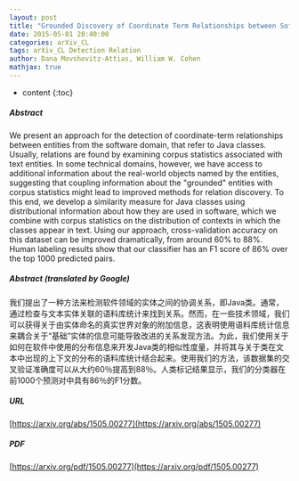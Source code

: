 ```yaml
---
layout: post
title: "Grounded Discovery of Coordinate Term Relationships between Software Entities"
date: 2015-05-01 20:40:00
categories: arXiv_CL
tags: arXiv_CL Detection Relation
author: Dana Movshovitz-Attias, William W. Cohen
mathjax: true
---
```


* content
{:toc}

##### Abstract
We present an approach for the detection of coordinate-term relationships between entities from the software domain, that refer to Java classes. Usually, relations are found by examining corpus statistics associated with text entities. In some technical domains, however, we have access to additional information about the real-world objects named by the entities, suggesting that coupling information about the "grounded" entities with corpus statistics might lead to improved methods for relation discovery. To this end, we develop a similarity measure for Java classes using distributional information about how they are used in software, which we combine with corpus statistics on the distribution of contexts in which the classes appear in text. Using our approach, cross-validation accuracy on this dataset can be improved dramatically, from around 60% to 88%. Human labeling results show that our classifier has an F1 score of 86% over the top 1000 predicted pairs.

##### Abstract (translated by Google)
我们提出了一种方法来检测软件领域的实体之间的协调关系，即Java类。通常，通过检查与文本实体关联的语料库统计来找到关系。然而，在一些技术领域，我们可以获得关于由实体命名的真实世界对象的附加信息，这表明使用语料库统计信息来耦合关于“基础”实体的信息可能导致改进的关系发现方法。为此，我们使用关于如何在软件中使用的分布信息来开发Java类的相似性度量，并将其与关于类在文本中出现的上下文的分布的语料库统计结合起来。使用我们的方法，该数据集的交叉验证准确度可以从大约60％提高到88％。人类标记结果显示，我们的分类器在前1000个预测对中具有86％的F1分数。

##### URL
[https://arxiv.org/abs/1505.00277](https://arxiv.org/abs/1505.00277)

##### PDF
[https://arxiv.org/pdf/1505.00277](https://arxiv.org/pdf/1505.00277)

